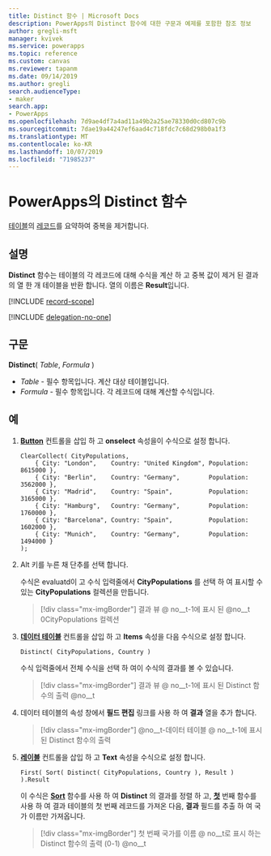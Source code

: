 ```yaml
---
title: Distinct 함수 | Microsoft Docs
description: PowerApps의 Distinct 함수에 대한 구문과 예제를 포함한 참조 정보
author: gregli-msft
manager: kvivek
ms.service: powerapps
ms.topic: reference
ms.custom: canvas
ms.reviewer: tapanm
ms.date: 09/14/2019
ms.author: gregli
search.audienceType:
- maker
search.app:
- PowerApps
ms.openlocfilehash: 7d9ae4df7a4ad11a49b2a25ae78330d0cd807c9b
ms.sourcegitcommit: 7dae19a44247ef6aad4c718fdc7c68d298b0a1f3
ms.translationtype: MT
ms.contentlocale: ko-KR
ms.lasthandoff: 10/07/2019
ms.locfileid: "71985237"
---
```

# <a name="distinct-function-in-powerapps"></a>PowerApps의 Distinct 함수
[테이블](../working-with-tables.md)의 [레코드](../working-with-tables.md#records)를 요약하여 중복을 제거합니다.

## <a name="description"></a>설명
**Distinct** 함수는 테이블의 각 레코드에 대해 수식을 계산 하 고 중복 값이 제거 된 결과의 열 한 개 테이블을 반환 합니다.  열의 이름은 **Result**입니다.  

[!INCLUDE [record-scope](../../../includes/record-scope.md)]

[!INCLUDE [delegation-no-one](../../../includes/delegation-no-one.md)]

## <a name="syntax"></a>구문
**Distinct**( *Table*, *Formula* )

* *Table* - 필수 항목입니다.  계산 대상 테이블입니다.
* *Formula* - 필수 항목입니다.  각 레코드에 대해 계산할 수식입니다.

## <a name="example"></a>예

1. [**Button**](../controls/control-button.md) 컨트롤을 삽입 하 고 **onselect** 속성을이 수식으로 설정 합니다.

    ```powerapps-dot
    ClearCollect( CityPopulations,
        { City: "London",    Country: "United Kingdom", Population: 8615000 },
        { City: "Berlin",    Country: "Germany",        Population: 3562000 },
        { City: "Madrid",    Country: "Spain",          Population: 3165000 },
        { City: "Hamburg",   Country: "Germany",        Population: 1760000 },
        { City: "Barcelona", Country: "Spain",          Population: 1602000 },
        { City: "Munich",    Country: "Germany",        Population: 1494000 }
    );
    ```

1. Alt 키를 누른 채 단추를 선택 합니다.

    수식은 evaluatd이 고 수식 입력줄에서 **CityPopulations** 를 선택 하 여 표시할 수 있는 **CityPopulations** 컬렉션을 만듭니다.

    > [!div class="mx-imgBorder"]
    > 결과 뷰 @ no__t-1에 표시 된 @no__t 0CityPopulations 컬렉션

1. [**데이터 테이블**](../controls/control-data-table.md) 컨트롤을 삽입 하 고 **Items** 속성을 다음 수식으로 설정 합니다.

    ```powerapps-dot
    Distinct( CityPopulations, Country )
    ```

    수식 입력줄에서 전체 수식을 선택 하 여이 수식의 결과를 볼 수 있습니다.

    > [!div class="mx-imgBorder"]
    > 결과 뷰 @ no__t-1에 표시 된 Distinct 함수의 출력 @no__t

1. 데이터 테이블의 속성 창에서 **필드 편집** 링크를 사용 하 여 **결과** 열을 추가 합니다.

    > [!div class="mx-imgBorder"]
    > @no__t-데이터 테이블 @ no__t-1에 표시 된 Distinct 함수의 출력

1. [**레이블**](../controls/control-text-box.md) 컨트롤을 삽입 하 고 **Text** 속성을 수식으로 설정 합니다.

    ```powerapps-dot
    First( Sort( Distinct( CityPopulations, Country ), Result ) ).Result
    ```

    이 수식은 [**Sort**](function-sort.md) 함수를 사용 하 여 **Distinct** 의 결과를 정렬 하 고, [**첫**](function-first-last.md) 번째 함수를 사용 하 여 결과 테이블의 첫 번째 레코드를 가져온 다음, **결과** 필드를 추출 하 여 국가 이름만 가져옵니다.

    > [!div class="mx-imgBorder"]
    > 첫 번째 국가를 이름 @ no__t로 표시 하는 Distinct 함수의 출력 (0-1) @no__t

     
